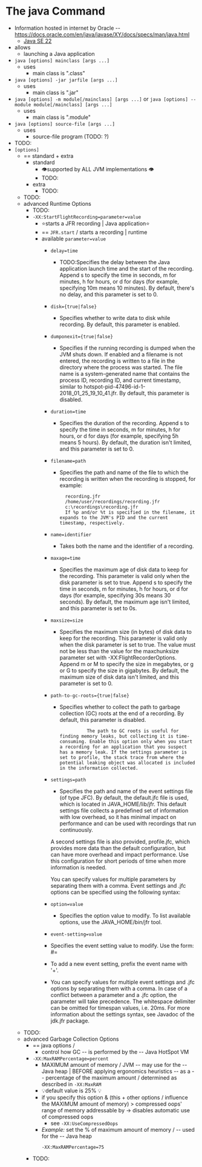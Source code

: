 # The java Command
* Information hosted in internet by Oracle -- https://docs.oracle.com/en/java/javase/XY/docs/specs/man/java.html
  * [Java SE 22](https://docs.oracle.com/en/java/javase/22/docs/specs/man/java.html)
* allows
  * launching a Java application
* `java [options] mainclass [args ...]`
  * uses
    * main class is ".class"
* `java [options] -jar jarfile [args ...]`
  * uses
    * main class is ".jar"
* `java [options] -m module[/mainclass] [args ...]` or `java [options] --module module[/mainclass] [args ...]`
  * uses
    * main class is ".module"
* `java [options] source-file [args ...]`
  * uses
    * source-file program (TODO: ?)
* TODO:
* `[options]`
  * == standard + extra
    * standard
      * 👁️supported by ALL JVM implementations 👁️
      * TODO:
    * extra
      * TODO:
  * TODO:
  * advanced Runtime Options
    * TODO:
    * `-XX:StartFlightRecording=parameter=value`
      * ⭐️starts a JFR recording | Java application⭐
      * == `JFR.start` / starts a recording | runtime
      * available `parameter=value`
        * `delay=time`
          * TODO:Specifies the delay between the Java application launch time and the start of the recording. Append s to specify the time in seconds, m for minutes, h for hours, or d for days (for example, specifying 10m means 10 minutes). By default, there's no delay, and this parameter is set to 0.
        * `disk={true|false}`
          * Specifies whether to write data to disk while recording. By default, this parameter is enabled.
        * `dumponexit={true|false}`
          * Specifies if the running recording is dumped when the JVM shuts down. If enabled and a filename is not entered, the recording is written to a file in the directory where the process was started. The file name is a system-generated name that contains the process ID, recording ID, and current timestamp, similar to hotspot-pid-47496-id-1-2018_01_25_19_10_41.jfr. By default, this parameter is disabled.
        * `duration=time`
          * Specifies the duration of the recording. Append s to specify the time in seconds, m for minutes, h for hours, or d for days (for example, specifying 5h means 5 hours). By default, the duration isn't limited, and this parameter is set to 0.
        * `filename=path`
          * Specifies the path and name of the file to which the recording is written when the recording is stopped, for example:
      
                  recording.jfr
                  /home/user/recordings/recording.jfr
                  c:\recordings\recording.jfr
                  If %p and/or %t is specified in the filename, it expands to the JVM's PID and the current timestamp, respectively.
      
        * `name=identifier`
          * Takes both the name and the identifier of a recording.
        * `maxage=time`
          * Specifies the maximum age of disk data to keep for the recording. This parameter is valid only when the disk parameter is set to true. Append s to specify the time in seconds, m for minutes, h for hours, or d for days (for example, specifying 30s means 30 seconds). By default, the maximum age isn't limited, and this parameter is set to 0s.
        * `maxsize=size`
          * Specifies the maximum size (in bytes) of disk data to keep for the recording. This parameter is valid only when the disk parameter is set to true. The value must not be less than the value for the maxchunksize parameter set with -XX:FlightRecorderOptions. Append m or M to specify the size in megabytes, or g or G to specify the size in gigabytes. By default, the maximum size of disk data isn't limited, and this parameter is set to 0.
        * `path-to-gc-roots={true|false}`
          * Specifies whether to collect the path to garbage collection (GC) roots at the end of a recording. By default, this parameter is disabled.
      
                          The path to GC roots is useful for finding memory leaks, but collecting it is time-consuming. Enable this option only when you start a recording for an application that you suspect has a memory leak. If the settings parameter is set to profile, the stack trace from where the potential leaking object was allocated is included in the information collected.
      
        * `settings=path`
          * Specifies the path and name of the event settings file (of type JFC). By default, the default.jfc file is used, which is located in JAVA_HOME/lib/jfr. This default settings file collects a predefined set of information with low overhead, so it has minimal impact on performance and can be used with recordings that run continuously.
      
           A second settings file is also provided, profile.jfc, which provides more data than the default configuration, but can have more overhead and impact performance. Use this configuration for short periods of time when more information is needed.
      
           You can specify values for multiple parameters by separating them with a comma. Event settings and .jfc options can be specified using the following syntax:
        * `option=value`
          * Specifies the option value to modify. To list available options, use the JAVA_HOME/bin/jfr tool.
        *  `event-setting=value`
          * Specifies the event setting value to modify. Use the form: <event-name>#<setting-name>=<value>
          * To add a new event setting, prefix the event name with '+'.
          * You can specify values for multiple event settings and .jfc options by separating them with a comma. In case of a conflict between a parameter and a .jfc option, the parameter will take precedence. The whitespace delimiter can be omitted for timespan values, i.e. 20ms. For more information about the settings syntax, see Javadoc of the jdk.jfr package.
  * TODO:
  * advanced Garbage Collection Options
    * == java options /
      * control how GC -- is performed by the -- Java HotSpot VM
    * `-XX:MaxRAMPercentage=percent`
      * MAXIMUM amount of memory / JVM -- may use for the -- Java heap | BEFORE applying ergonomics heuristics -- as a -- percentage of the maximum amount / determined as described in `-XX:MaxRAM`  
      * 💡default value is 25% 💡
      * if you specify this option & (this + other options / influence the MAXIMUM amount of memory) > compressed oops' range of memory addressable by -> disables automatic use of compressed oops 
        * see `-XX:UseCompressedOops`
      * _Example:_ set the % of maximum amount of memory / -- used for the -- Java heap
        ```
        -XX:MaxRAMPercentage=75
        ```  
    * TODO:
      